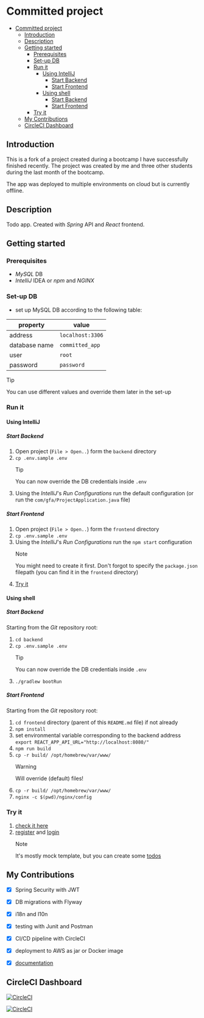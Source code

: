 # Committed project

<!-- TOC -->
* [Committed project](#committed-project)
  * [Introduction](#introduction)
  * [Description](#description)
  * [Getting started](#getting-started)
    * [Prerequisites](#prerequisites)
    * [Set-up DB](#set-up-db)
    * [Run it](#run-it)
      * [Using IntelliJ](#using-intellij)
        * [Start Backend](#start-backend)
        * [Start Frontend](#start-frontend)
      * [Using shell](#using-shell)
        * [Start Backend](#start-backend-1)
        * [Start Frontend](#start-frontend-1)
    * [Try it](#try-it)
  * [My Contributions](#my-contributions)
  * [CircleCI Dashboard](#circleci-dashboard)
<!-- TOC -->

## Introduction

This is a fork of a project created during a bootcamp I have successfully finished recently.
The project was created by me and three other students during the last month of the bootcamp.

The app was deployed to multiple environments on cloud but is currently offline.

## Description

Todo app. Created with _Spring_ API and _React_ frontend.

## Getting started

### Prerequisites

+ _MySQL_ DB
+ _IntelliJ_ IDEA or _npm_ and _NGINX_

### Set-up DB

+ set up MySQL DB according to the following table:

| property      | value            |
|---------------|------------------|
| address       | `localhost:3306` |
| database name | `committed_app`  |
| user          | `root`           |
| password      | `password`       |

> [!TIP]  
> You can use different values and override them later in the set-up

### Run it

#### Using IntelliJ

##### Start Backend

1. Open project (`File > Open..`) form the `backend` directory
2. `cp .env.sample .env`
   > [!TIP]
   > You can now override the DB credentials inside `.env`
3. Using the _IntelliJ_'s _Run Configurations_ run the default configuration (or run
   the `com/gfa/ProjectApplication.java` file)

##### Start Frontend

1. Open project (`File > Open..`) form the `frontend` directory
2. `cp .env.sample .env`
3. Using the _IntelliJ_'s _Run Configurations_ run the `npm start` configuration
   > [!NOTE]
   > You might need to create it first. Don't forgot to specify the `package.json` filepath
   > (you can find it in the `frontend` directory)
4. [Try it](#try-it)

#### Using shell

##### Start Backend

Starting from the _Git_ repository root:
1. `cd backend`
2. `cp .env.sample .env`
   > [!TIP]
   > You can now override the DB credentials inside `.env`
3. `./gradlew bootRun`

##### Start Frontend

Starting from the _Git_ repository root:

1. `cd frontend` directory (parent of this `README.md` file) if not already
2. `npm install`
3. set environmental variable corresponding to the backend address
   `export REACT_APP_API_URL="http://localhost:8080/"`
4. `npm run build`
5. `cp -r build/ /opt/homebrew/var/www/`
   > [!WARNING]  
   > Will override (default) files!
6. `cp -r build/ /opt/homebrew/var/www/`
7. `nginx -c $(pwd)/nginx/config`

### Try it

1. [check it here](http://127.0.0.1:80)
2. [register](http://localhost/auth/register) and [login](http://localhost/auth/login)
   > [!NOTE]  
   > It's mostly mock template, but you can create some [todos](http://localhost/todos)

## My Contributions

+ [x] Spring Security with JWT
+ [x] DB migrations with Flyway
+ [x] i18n and l10n
+ [x] testing with Junit and Postman
+ [x] CI/CD pipeline with CircleCI
+ [x] deployment to AWS as jar or Docker image
+ [X] [documentation](docs/)


## CircleCI Dashboard

[![CircleCI](https://circleci.com/gh/green-fox-academy/simensis-osic-devops-zwei.svg?style=svg&circle-token=1fb56c98fa1dccdd4290292136985d0732e51e59)](https://app.circleci.com/pipelines/github/green-fox-academy/simensis-osic-devops-zwei?branch=develop)

[![CircleCI](https://dl.circleci.com/insights-snapshot/gh/green-fox-academy/simensis-osic-devops-zwei/develop/build_and_test/badge.svg?window=7d&circle-token=1fb56c98fa1dccdd4290292136985d0732e51e59)](https://app.circleci.com/insights/github/green-fox-academy/simensis-osic-devops-zwei/workflows/build_and_test/overview?branch=develop&reporting-window=last-7-days&insights-snapshot=true)
